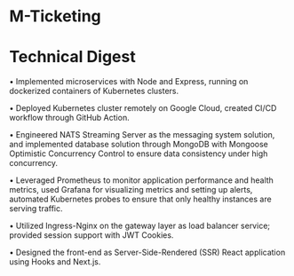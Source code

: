 # M-Ticketing
 
# Technical Digest
• Implemented microservices with Node and Express, running on dockerized containers of Kubernetes clusters.

• Deployed Kubernetes cluster remotely on Google Cloud, created CI/CD workflow through GitHub Action.

• Engineered NATS Streaming Server as the messaging system solution, and implemented database solution through
MongoDB with Mongoose Optimistic Concurrency Control to ensure data consistency under high concurrency.

• Leveraged Prometheus to monitor application performance and health metrics, used Grafana for visualizing metrics
and setting up alerts, automated Kubernetes probes to ensure that only healthy instances are serving traffic.

• Utilized Ingress-Nginx on the gateway layer as load balancer service; provided session support with JWT Cookies.

• Designed the front-end as Server-Side-Rendered (SSR) React application using Hooks and Next.js.
